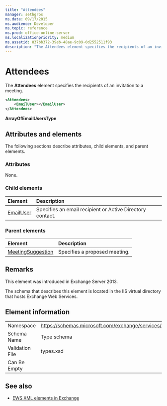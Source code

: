 ```yaml
---
title: "Attendees"
manager: sethgros
ms.date: 09/17/2015
ms.audience: Developer
ms.topic: reference
ms.prod: office-online-server
ms.localizationpriority: medium
ms.assetid: 837bb372-39eb-48ae-9c09-0d2552511f93
description: "The Attendees element specifies the recipients of an invitation to a meeting."
---
```


# Attendees

The **Attendees** element specifies the recipients of an invitation to a meeting. 
  
```XML
<Attendees>
    <EmailUser></EmailUser>
</Attendees>
```

 **ArrayOfEmailUsersType**
## Attributes and elements

The following sections describe attributes, child elements, and parent elements.
  
### Attributes

None.
  
### Child elements

|**Element**|**Description**|
|:-----|:-----|
|[EmailUser](emailuser.md) <br/> |Specifies an email recipient or Active Directory contact.  <br/> |
   
### Parent elements

|**Element**|**Description**|
|:-----|:-----|
|[MeetingSuggestion](meetingsuggestion.md) <br/> |Specifies a proposed meeting.  <br/> |
   
## Remarks

This element was introduced in Exchange Server 2013.
  
The schema that describes this element is located in the IIS virtual directory that hosts Exchange Web Services.
  
## Element information

|||
|:-----|:-----|
|Namespace  <br/> |https://schemas.microsoft.com/exchange/services/2006/types  <br/> |
|Schema Name  <br/> |Type schema  <br/> |
|Validation File  <br/> |types.xsd  <br/> |
|Can Be Empty  <br/> ||
   
## See also

- [EWS XML elements in Exchange](ews-xml-elements-in-exchange.md)

